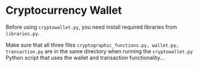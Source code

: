 # Cryptocurrency Wallet


Before using ```cryptowallet.py```, you need install required libraries from ```libraries.py```.


Make sure that all three files ```cryptographic_functions.py, wallet.py, transaction.py``` are in the same directory when running the ```cryptowallet.py``` Python script that uses the wallet and transaction functionality...
